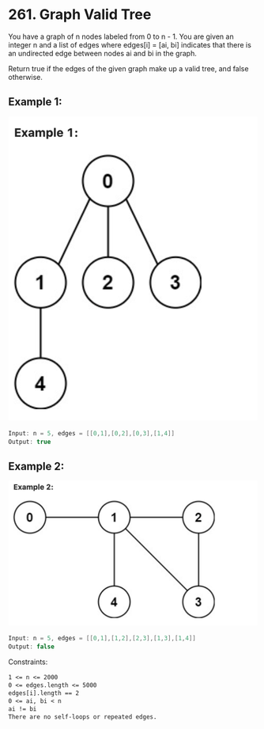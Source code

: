 # 261. Graph Valid Tree




You have a graph of n nodes labeled from 0 to n - 1. You are given an integer n and a list of edges where edges[i] = [ai, bi] indicates that there is an undirected edge between nodes ai and bi in the graph.

Return true if the edges of the given graph make up a valid tree, and false otherwise.

 

## Example 1:
![alt text](image.png)
```c
Input: n = 5, edges = [[0,1],[0,2],[0,3],[1,4]]
Output: true
```
## Example 2:

![alt text](image-1.png)

```c
Input: n = 5, edges = [[0,1],[1,2],[2,3],[1,3],[1,4]]
Output: false
```
 

Constraints:
```
1 <= n <= 2000
0 <= edges.length <= 5000
edges[i].length == 2
0 <= ai, bi < n
ai != bi
There are no self-loops or repeated edges.
```